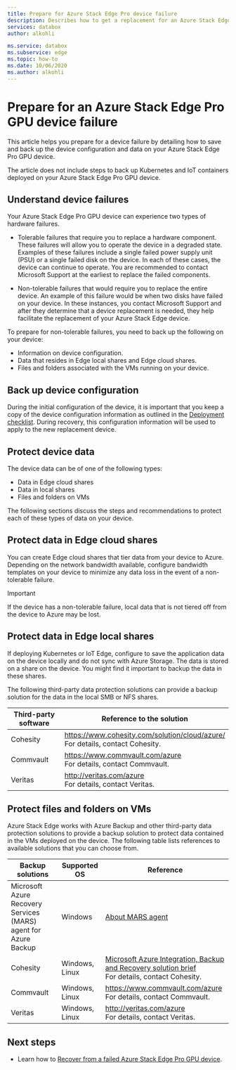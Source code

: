 ```yaml
---
title: Prepare for Azure Stack Edge Pro device failure
description: Describes how to get a replacement for an Azure Stack Edge Pro failed device.
services: databox
author: alkohli

ms.service: databox
ms.subservice: edge
ms.topic: how-to
ms.date: 10/06/2020
ms.author: alkohli
---
```


# Prepare for an Azure Stack Edge Pro GPU device failure

This article helps you prepare for a device failure by detailing how to save and back up the device configuration and data on your Azure Stack Edge Pro GPU device. 

The article does not include steps to back up Kubernetes and IoT containers deployed on your Azure Stack Edge Pro GPU device. 

## Understand device failures

Your Azure Stack Edge Pro GPU device can experience two types of hardware failures.

- Tolerable failures that require you to replace a hardware component. These failures will allow you to operate the device in a degraded state. Examples of these failures include a single failed power supply unit (PSU) or a single failed disk on the device. In each of these cases, the device can continue to operate. You are recommended to contact Microsoft Support at the earliest to replace the failed components.

- Non-tolerable failures that would require you to replace the entire device. An example of this failure would be when two disks have failed on your device. In these instances, you contact Microsoft Support and after they determine that a device replacement is needed, they help facilitate the replacement of your Azure Stack Edge device.

To prepare for non-tolerable failures, you need to back up the following on your device:

- Information on device configuration.
- Data that resides in Edge local shares and Edge cloud shares.
- Files and folders associated with the VMs running on your device.


## Back up device configuration

During the initial configuration of the device, it is important that you keep a copy of the device configuration information as outlined in the [Deployment checklist](azure-stack-edge-gpu-deploy-checklist.md). During recovery, this configuration information will be used to apply to the new replacement device. 

## Protect device data

The device data can be of one of the following types:

- Data in Edge cloud shares
- Data in local shares
- Files and folders on VMs

The following sections discuss the steps and recommendations to protect each of these types of data on your device.

## Protect data in Edge cloud shares

You can create Edge cloud shares that tier data from your device to Azure. Depending on the network bandwidth available, configure bandwidth templates on your device to minimize any data loss in the event of a non-tolerable failure.

> [!IMPORTANT] 
> If the device has a non-tolerable failure, local data that is not tiered off from the device to Azure may be lost. 

## Protect data in Edge local shares

If deploying Kubernetes or IoT Edge, configure to save the application data on the device locally and do not sync with Azure Storage. The data is stored on a share on the device. You might find it important to backup the data in these shares.

The following third-party data protection solutions can provide a backup solution for the data in the local SMB or NFS shares. 

| Third-party software           | Reference to the solution                               |
|--------------------------------|---------------------------------------------------------|
| Cohesity                       | https://www.cohesity.com/solution/cloud/azure/ <br> For details, contact Cohesity.          |
| Commvault                      | https://www.commvault.com/azure <br> For details, contact Commvault.          |
| Veritas                        | http://veritas.com/azure <br> For details, contact Veritas.   |


## Protect files and folders on VMs

Azure Stack Edge works with Azure Backup and other third-party data protection solutions to provide a backup solution to protect data contained in the VMs deployed on the device. The following table lists references to available solutions that you can choose from.


| Backup solutions        | Supported OS   | Reference                                                                |
|-------------------------|----------------|--------------------------------------------------------------------------|
| Microsoft Azure Recovery Services (MARS) agent for Azure Backup | Windows        | [About MARS agent](/azure/backup/backup-azure-about-mars)    |
| Cohesity                | Windows, Linux | [Microsoft Azure Integration, Backup and Recovery solution brief](https://www.cohesity.com/solution/cloud/azure) <br>For details, contact Cohesity.                          |
| Commvault               | Windows, Linux | https://www.commvault.com/azure <br>For details, contact Commvault.                          |
| Veritas                 | Windows, Linux | http://veritas.com/azure <br> For details, contact Veritas.                    |



## Next steps

- Learn how to [Recover from a failed Azure Stack Edge Pro GPU device](azure-stack-edge-gpu-recover-device-failure.md).

